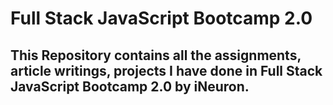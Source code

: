 # Full Stack JavaScript Bootcamp 2.0

## This Repository contains all the assignments, article writings, projects I have done in Full Stack JavaScript Bootcamp 2.0 by iNeuron.

